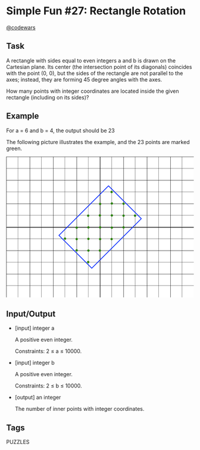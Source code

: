 # Simple Fun #27: Rectangle Rotation

[@codewars](https://www.codewars.com/kata/5886e082a836a691340000c3)

## Task

A rectangle with sides equal to even integers a and b is drawn on the Cartesian plane. Its center (the intersection point of its diagonals) coincides with the point (0, 0), but the sides of the rectangle are not parallel to the axes; instead, they are forming 45 degree angles with the axes.

How many points with integer coordinates are located inside the given rectangle (including on its sides)?

## Example

For a = 6 and b = 4, the output should be 23

The following picture illustrates the example, and the 23 points are marked green.

![Example illustration](example_illustration.png)

## Input/Output

- [input] integer a

  A positive even integer.

  Constraints: 2 ≤ a ≤ 10000.

- [input] integer b

  A positive even integer.

  Constraints: 2 ≤ b ≤ 10000.

- [output] an integer

  The number of inner points with integer coordinates.

## Tags

PUZZLES
